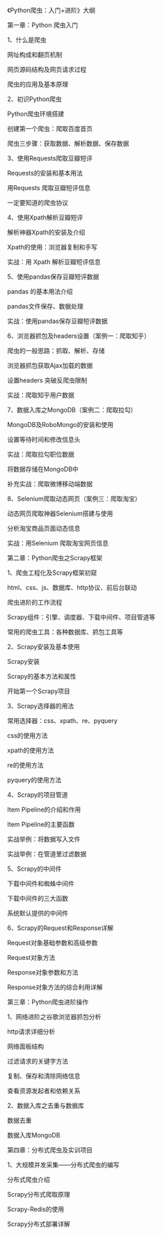 《Python爬虫：入门+进阶》大纲

第一章：Python 爬虫入门

1、什么是爬虫

网址构成和翻页机制

网页源码结构及网页请求过程

爬虫的应用及基本原理

2、初识Python爬虫

Python爬虫环境搭建

创建第一个爬虫：爬取百度首页

爬虫三步骤：获取数据、解析数据、保存数据

3、使用Requests爬取豆瓣短评

Requests的安装和基本用法

用Requests 爬取豆瓣短评信息

一定要知道的爬虫协议

4、使用Xpath解析豆瓣短评

解析神器Xpath的安装及介绍

Xpath的使用：浏览器复制和手写

实战：用 Xpath 解析豆瓣短评信息

5、使用pandas保存豆瓣短评数据

pandas 的基本用法介绍

pandas文件保存、数据处理

实战：使用pandas保存豆瓣短评数据

6、浏览器抓包及headers设置（案例一：爬取知乎）

爬虫的一般思路：抓取、解析、存储

浏览器抓包获取Ajax加载的数据

设置headers 突破反爬虫限制

实战：爬取知乎用户数据

7、数据入库之MongoDB（案例二：爬取拉勾）

MongoDB及RoboMongo的安装和使用

设置等待时间和修改信息头

实战：爬取拉勾职位数据

将数据存储在MongoDB中

补充实战：爬取微博移动端数据

8、Selenium爬取动态网页（案例三：爬取淘宝）

动态网页爬取神器Selenium搭建与使用

分析淘宝商品页面动态信息

实战：用Selenium 爬取淘宝网页信息

第二章：Python爬虫之Scrapy框架

1、爬虫工程化及Scrapy框架初窥

html、css、js、数据库、http协议、前后台联动

爬虫进阶的工作流程

Scrapy组件：引擎、调度器、下载中间件、项目管道等

常用的爬虫工具：各种数据库、抓包工具等

2、Scrapy安装及基本使用

Scrapy安装

Scrapy的基本方法和属性

开始第一个Scrapy项目

3、Scrapy选择器的用法

常用选择器：css、xpath、re、pyquery

css的使用方法

xpath的使用方法

re的使用方法

pyquery的使用方法

4、Scrapy的项目管道

Item Pipeline的介绍和作用

Item Pipeline的主要函数

实战举例：将数据写入文件

实战举例：在管道里过滤数据

5、Scrapy的中间件

下载中间件和蜘蛛中间件

下载中间件的三大函数

系统默认提供的中间件

6、Scrapy的Request和Response详解

Request对象基础参数和高级参数

Request对象方法

Response对象参数和方法

Response对象方法的综合利用详解

第三章：Python爬虫进阶操作

1、网络进阶之谷歌浏览器抓包分析

http请求详细分析

网络面板结构

过滤请求的关键字方法

复制、保存和清除网络信息

查看资源发起者和依赖关系

2、数据入库之去重与数据库

数据去重

数据入库MongoDB

第四章：分布式爬虫及实训项目

1、大规模并发采集——分布式爬虫的编写

分布式爬虫介绍

Scrapy分布式爬取原理

Scrapy-Redis的使用

Scrapy分布式部署详解
